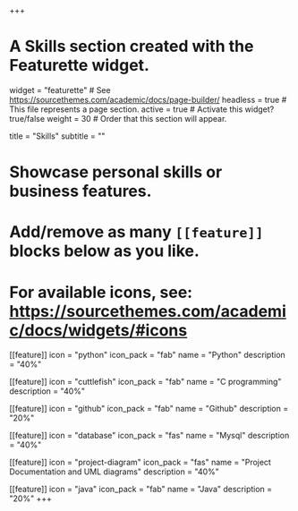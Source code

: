 +++
# A Skills section created with the Featurette widget.
widget = "featurette"  # See https://sourcethemes.com/academic/docs/page-builder/
headless = true  # This file represents a page section.
active = true  # Activate this widget? true/false
weight = 30  # Order that this section will appear.

title = "Skills"
subtitle = ""

# Showcase personal skills or business features.
# 
# Add/remove as many `[[feature]]` blocks below as you like.
# 
# For available icons, see: https://sourcethemes.com/academic/docs/widgets/#icons

[[feature]]
  icon = "python"
  icon_pack = "fab"
  name = "Python"
  description = "40%"  
  
[[feature]]
  icon = "cuttlefish"
  icon_pack = "fab"
  name = "C programming"
  description = "40%"

[[feature]]
  icon = "github"
  icon_pack = "fab"
  name = "Github"
  description = "20%"

  [[feature]]
  icon = "database"
  icon_pack = "fas"
  name = "Mysql"
  description = "40%"

[[feature]]
  icon = "project-diagram"
  icon_pack = "fas"
  name = "Project Documentation and UML diagrams"
  description = "40%"

[[feature]]
  icon = "java"
  icon_pack = "fab"
  name = "Java"
  description = "20%"
+++
